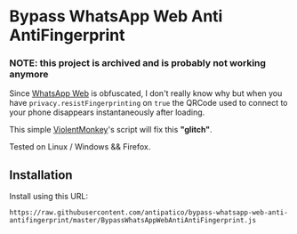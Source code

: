 # Bypass WhatsApp Web Anti AntiFingerprint

### NOTE: this project is archived and is probably not working anymore

Since [WhatsApp Web](https://web.whatsapp.com) is obfuscated, I don't really
know why but when you have `privacy.resistFingerprinting` on `true` the QRCode
used to connect to your phone disappears instantaneously after loading.

This simple [ViolentMonkey](https://violentmonkey.github.io/)'s script will fix
this __"glitch"__.

Tested on Linux / Windows && Firefox.

## Installation

Install using this URL:
```
https://raw.githubusercontent.com/antipatico/bypass-whatsapp-web-anti-antifingerprint/master/BypassWhatsAppWebAntiAntiFingerprint.js
```
